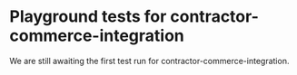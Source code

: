 # Playground tests for contractor-commerce-integration
We are still awaiting the first test run for contractor-commerce-integration.
